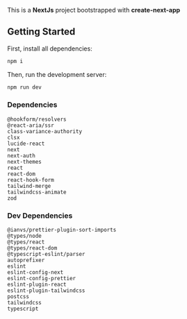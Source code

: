 This is a **NextJs** project bootstrapped with **create-next-app**

## Getting Started

First, install all dependencies:

```bash
npm i
```

Then, run the development server:

```bash
npm run dev
```

### Dependencies

```
@hookform/resolvers
@react-aria/ssr
class-variance-authority
clsx
lucide-react
next
next-auth
next-themes
react
react-dom
react-hook-form
tailwind-merge
tailwindcss-animate
zod
```

### Dev Dependencies

```
@ianvs/prettier-plugin-sort-imports
@types/node
@types/react
@types/react-dom
@typescript-eslint/parser
autoprefixer
eslint
eslint-config-next
eslint-config-prettier
eslint-plugin-react
eslint-plugin-tailwindcss
postcss
tailwindcss
typescript
```
